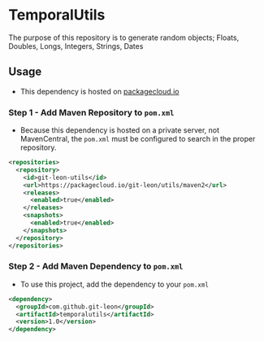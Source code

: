 # TemporalUtils
The purpose of this repository is to generate random objects; Floats, Doubles, Longs, Integers, Strings, Dates

## Usage
* This dependency is hosted on [packagecloud.io](https://packagecloud.io/git-leon/utils/packages/java/com.github.git-leon/temporalutils-1.0.jar)

### Step 1 - Add Maven Repository to `pom.xml`
* Because this dependency is hosted on a private server, not MavenCentral, the `pom.xml` must be configured to search in the proper repository.

```xml
<repositories>
  <repository>
    <id>git-leon-utils</id>
    <url>https://packagecloud.io/git-leon/utils/maven2</url>
    <releases>
      <enabled>true</enabled>
    </releases>
    <snapshots>
      <enabled>true</enabled>
    </snapshots>
  </repository>
</repositories>
```

### Step 2 - Add Maven Dependency to `pom.xml`
* To use this project, add the dependency to your `pom.xml`

```xml
<dependency>
  <groupId>com.github.git-leon</groupId>
  <artifactId>temporalutils</artifactId>
  <version>1.0</version>
</dependency>
```
